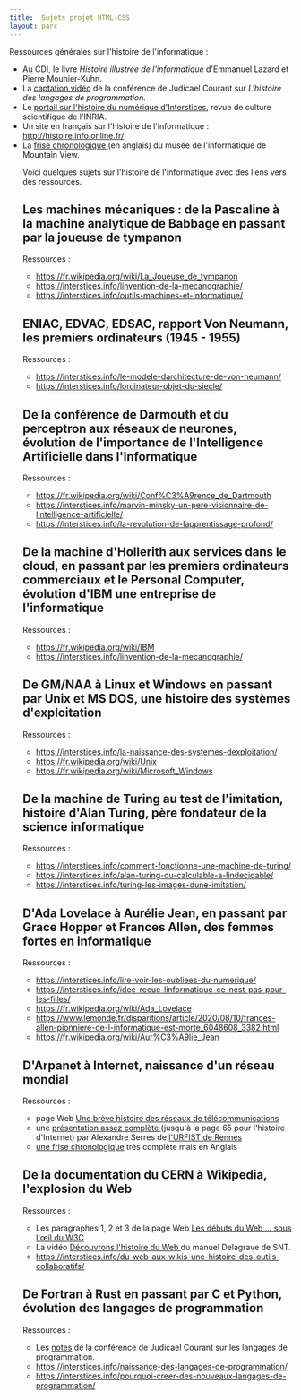 ```yaml
---
title:  Sujets projet HTML-CSS
layout: parc
---
```


<article>

  <p>Ressources générales sur l'histoire de l'informatique :</p>

  <ul >
              
  <li> Au CDI, le livre  <em>Histoire illustrée de l'informatique</em>  d'Emmanuel Lazard et Pierre Mounier-Kuhn.</li>
  <li> La <a href="https://tube.ac-lyon.fr/videos/watch/2f7065e3-13c7-432c-80cc-94e769d38272">captation vidéo</a> de la conférence de Judicael Courant sur <em>L'histoire des langages de programmation.</em></li>


    
  <li> Le <a href="https://interstices.info/domaine/histoire-numerique/">portail sur l'histoire du numérique d'Interstices</a>, revue de culture scientifique de l'INRIA. </li>
  
  <li> Un site en français sur l'histoire de l'informatique : <a href="http://histoire.info.online.fr/">	http://histoire.info.online.fr/</a></li>

  <li> La <a href="https://www.computerhistory.org/timeline/">frise chronologique </a>(en anglais) du musée de l'informatique de Mountain View. </li>

  <p>Voici quelques sujets sur l'histoire de l'informatique avec des liens vers des ressources. </p>
    
  <h2> Les machines mécaniques : de la Pascaline à la machine analytique de Babbage en passant par la joueuse de tympanon </h2>
    
  <p>Ressources :</p>
            <ul >
            
  <li> <a href="https://fr.wikipedia.org/wiki/La_Joueuse_de_tympanon">https://fr.wikipedia.org/wiki/La_Joueuse_de_tympanon</a> </li>


<li>
<a href="https://interstices.info/linvention-de-la-mecanographie/">https://interstices.info/linvention-de-la-mecanographie/</a>

</li>

<li>
<a href="https://interstices.info/outils-machines-et-informatique/">https://interstices.info/outils-machines-et-informatique/</a>

</li>
</ul>

<h2>ENIAC, EDVAC, EDSAC, rapport Von Neumann, les premiers ordinateurs (1945 - 1955) </h2>

<p>Ressources :</p>

  <ul >
              
  <li> <a href="https://interstices.info/le-modele-darchitecture-de-von-neumann/">https://interstices.info/le-modele-darchitecture-de-von-neumann/</a> </li>
  <li><a href="https://interstices.info/lordinateur-objet-du-siecle/">https://interstices.info/lordinateur-objet-du-siecle/</a></li>
  </ul>


  <h2> De la conférence de Darmouth et du perceptron aux réseaux de neurones, évolution de 
    l'importance de l'Intelligence Artificielle dans l'Informatique </h2>
  
  <p>Ressources :</p>
  <ul >
            
  <li>
      <a href="https://fr.wikipedia.org/wiki/Conf%C3%A9rence_de_Dartmouth"> https://fr.wikipedia.org/wiki/Conf%C3%A9rence_de_Dartmouth</a> 
  
  </li>

  <li>
    <a href="https://fr.wikipedia.org/wiki/Conf%C3%A9rence_de_Dartmouth"> https://interstices.info/marvin-minsky-un-pere-visionnaire-de-lintelligence-artificielle/</a> 

  </li>

  <li> <a href="https://interstices.info/la-revolution-de-lapprentissage-profond/">https://interstices.info/la-revolution-de-lapprentissage-profond/</a></li>
  </ul>


  <h2> De la machine d'Hollerith aux services dans le cloud, en passant par les premiers ordinateurs commerciaux
    et le  Personal Computer, évolution d'IBM une entreprise de l'informatique </h2>
  
  <p>Ressources :</p>
  <ul >
    
  <li>
      <a href="https://fr.wikipedia.org/wiki/IBM"> https://fr.wikipedia.org/wiki/IBM</a> 
</li>

  <li>
    <a href="https://interstices.info/linvention-de-la-mecanographie/">https://interstices.info/linvention-de-la-mecanographie/</a>

  </li>
    
    
  </ul>



  <h2> De GM/NAA à Linux et Windows en passant par Unix et MS DOS, une histoire des systèmes d'exploitation </h2>


  <p>Ressources :</p>
  <ul >
    
  <li>
      <a href="https://interstices.info/la-naissance-des-systemes-dexploitation/"> https://interstices.info/la-naissance-des-systemes-dexploitation/</a> 
  
  </li>

  <li>
    <a href="https://fr.wikipedia.org/wiki/Unix"> https://fr.wikipedia.org/wiki/Unix</a> 

  </li>


  <li>
    <a href="https://fr.wikipedia.org/wiki/Microsoft_Windows"> https://fr.wikipedia.org/wiki/Microsoft_Windows</a> 

  </li>

      
  </ul>

  <h2> De la machine de Turing au test de l'imitation, histoire d'Alan Turing, père fondateur de la science informatique </h2>

  <p>Ressources :</p>
  <ul >
  <li> <a href="https://interstices.info/comment-fonctionne-une-machine-de-turing/">https://interstices.info/comment-fonctionne-une-machine-de-turing/</a></li>	

  <li> <a href="https://interstices.info/alan-turing-du-calculable-a-lindecidable/">https://interstices.info/alan-turing-du-calculable-a-lindecidable/</a></li>	
  <li> <a href="https://interstices.info/turing-les-images-dune-imitation/">https://interstices.info/turing-les-images-dune-imitation/</a></li>	

  </ul>

  <h2>D'Ada Lovelace à Aurélie Jean, en passant par Grace Hopper et Frances Allen, des femmes fortes en informatique</h2>

  <p>Ressources :</p>
    <ul >
  <li> <a href="https://interstices.info/lire-voir-les-oubliees-du-numerique/">https://interstices.info/lire-voir-les-oubliees-du-numerique/</a></li>	

  <li> <a href="https://interstices.info/idee-recue-linformatique-ce-nest-pas-pour-les-filles/">https://interstices.info/idee-recue-linformatique-ce-nest-pas-pour-les-filles/</a></li>	
  <li> <a href="https://fr.wikipedia.org/wiki/Ada_Lovelace">https://fr.wikipedia.org/wiki/Ada_Lovelace</a></li>	
  <li> <a href="https://www.lemonde.fr/disparitions/article/2020/08/10/frances-allen-pionniere-de-l-informatique-est-morte_6048608_3382.html">https://www.lemonde.fr/disparitions/article/2020/08/10/frances-allen-pionniere-de-l-informatique-est-morte_6048608_3382.html</a></li>
  <li> <a href="https://fr.wikipedia.org/wiki/Aur%C3%A9lie_Jean">https://fr.wikipedia.org/wiki/Aur%C3%A9lie_Jean</a></li>
  </ul>

<h2>D'Arpanet à Internet, naissance d'un réseau mondial </h2>

<p>Ressources :</p>
<ul >
	<li>page Web <a href="https://interstices.info/une-breve-histoire-des-reseaux-de-telecommunications/">
Une brève histoire des réseaux de télécommunications</a></li>
   <li>une  <a href="media/Stage_HistoireInternet-questions_Urfist-Paris_2018-04-12.pptx">présentation  
   assez complète </a>
(jusqu'à la page 65 pour l'histoire d'Internet) par Alexandre Serres de <a href="https://www.sites.univ-rennes2.fr/urfist/">
l'URFIST de Rennes</a></li>
<li> <a href="https://www.computerhistory.org/timeline/networking-the-web/">une frise chronologique</a> très complète mais en Anglais</li>
			
</ul>

<h2> De la documentation du CERN à Wikipedia, l'explosion du Web </h2>
			 

<p>Ressources :</p>

<ul >
          			
<li>Les paragraphes 1, 2 et 3 de la page Web <a href="https://interstices.info/les-debuts-du-web-sous-loeil-du-w3c/">Les débuts du Web … sous l'œil du W3C</a></li>



<li> La vidéo <a href="http://lienmini.fr/3389-303" target="_blank">Découvrons l'histoire du Web </a> du manuel Delagrave de SNT.</li>

<li><a href="https://interstices.info/du-web-aux-wikis-une-histoire-des-outils-collaboratifs/">https://interstices.info/du-web-aux-wikis-une-histoire-des-outils-collaboratifs/</a></li>
</ul>


<h2> De Fortran à Rust en passant par C et Python, évolution des langages de programmation </h2>
			 

<p>Ressources :</p>

<ul >
          			
<li>Les <a href="documents/histoire.pdf">notes</a> de la conférence de Judicael Courant sur les langages de programmation. </li>

<li><a href="https://interstices.info/naissance-des-langages-de-programmation/">https://interstices.info/naissance-des-langages-de-programmation/</a></li>

<li><a href="https://interstices.info/pourquoi-creer-des-nouveaux-langages-de-programmation/">https://interstices.info/pourquoi-creer-des-nouveaux-langages-de-programmation/</a></li>

</ul>



</article>